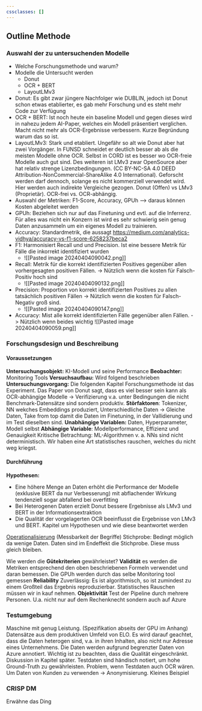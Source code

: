 ```yaml
---
cssclasses: []
---
```

## Outline Methode
### Auswahl der zu untersuchenden Modelle
- Welche Forschungsmethode und warum? 
- Modelle die Untersucht werden
	- Donut
	- OCR + BERT
	- LayoutLMv3 
- Donut: Es gibt zwar jüngere Nachfolger wie DUBLIN, jedoch ist Donut schon etwas etablierter, es gab mehr Forschung und es steht mehr Code zur Verfügung
- OCR + BERT: Ist noch heute ein baseline Modell und gegen dieses wird in nahezu jedem AI-Paper, welches ein Modell präsentiert verglichen. Macht nicht mehr als OCR-Ergebnisse verbessern. Kurze Begründung warum das so ist.
- LayoutLMv3: Stark und etabliert. Ungefähr so alt wie Donut aber hat zwei Vorgänger. In FUNSD schneidet er deutlich besser ab als die meisten Modelle ohne OCR. Selbst in CORD ist es besser wo OCR-freie Modelle auch gut sind. Des weiteren ist LMv3 zwar OpenSource aber hat relativ strenge Lizenzbedingungen. (CC BY-NC-SA 4.0 DEED Attribution-NonCommercial-ShareAlike 4.0 International). Geforscht werden darf dennoch, solange es nicht kommerziell verwendet wird. Hier werden auch indirekte Vergleiche gezogen. Donut (Offen) vs LMv3 (Proprietär). OCR-frei vs. OCR-abhängig.
- Auswahl der Metriken: F1-Score, Accuracy, GPUh --> daraus können Kosten abgeleitet werden
- GPUh: Beziehen sich nur auf das Finetuning und evtl. auf die Inferrenz. Für alles was nicht ein Konzern ist wird es sehr schwierig sein genug Daten anzusammeln um ein eigenes Modell zu trainieren. 
- Accuracy: Standardmetrik, die aussagt https://medium.com/analytics-vidhya/accuracy-vs-f1-score-6258237beca2
- F1: Harmonisiert Recall und und Precision. Ist eine bessere Metrik für Fälle die inkorrekt identifiziert wurden
	- ![[Pasted image 20240404090042.png]]
- Recall: Metrik für die korrekt identifizierten Positives gegenüber allen vorhergesagten positiven Fällen. -> Nützlich wenn die kosten für Falsch-Positiv hoch sind
	- ![[Pasted image 20240404090132.png]]
- Precision: Proportion von korrekt identifizierten Positives zu allen tatsächlich positiven Fällen -> Nützlich wenn die kosten für Falsch-Negativ groß sind. 
	- ![[Pasted image 20240404090147.png]]
- Accuracy: Mist alle korrekt identifizierten Fälle gegenüber allen Fällen. -> Nützlich wenn beides wichtig
	 ![[Pasted image 20240404090059.png]]

### Forschungsdesign und Beschreibung 
#### Voraussetzungen
**Untersuchungsobjekt:** KI-Modell und seine Performance
**Beobachter:** Monitoring Tools
**Versuchsaufbau:** Wird folgend beschrieben 
**Untersuchungsvorgang:** Die folgenden Kapitel
Forschungsmethode ist das Experiment. Das Paper von Donut sagt, dass es viel besser sein kann als OCR-abhängige Modelle -> Verifizierung v.a. unter Bedingungen die nicht Benchmark-Datensätze sind sondern produktiv.
**Störfaktoren**: Tokenizer, NN wekches Embeddings produziert, Unterschiedliche Daten -> Gleiche Daten, Take from top damit die Daten im Finetuning, in der Vallidierung und im Test dieselben sind.
**Unabhängige Variablen:** Daten, Hyperparameter, Modell selbst 
**Abhängige Variable**: Modellperformance, Effizienz und Genauigkeit
Kritische Betrachtung: ML-Algorithmen v. a. NNs sind nicht deterministisch. Wir haben eine Art statistisches rauschen, welches du nicht weg kriegst.

#### Durchführung
**Hypothesen:**
- Eine höhere Menge an Daten erhöht die Performance der Modelle (exklusive BERT da nur Verbesserung) mit abflachender Wirkung tendenziell sogar abfallend bei overfitting
- Bei Heterogenen Daten erzielt Donut bessere Ergebnisse als LMv3 und BERT in der Informationsextraktion
- Die Qualität der vorgelagerten OCR beeinflusst die Ergebnisse von LMv3 und BERT.
Kapitel um Hypothesen und wie diese beantwortet werden

[Operationalisierung](https://www.bachelorprint.de/methodik/operationalisierung/) (Messbarkeit der Begriffe)
Stichprobe: Bedingt möglich da wenige Daten. Daten sind im Endeffekt die Stichprobe. Diese muss gleich bleiben.

Wie werden die **Gütekriterien** gewährleistet?
**Validität** es werden die Metriken entsprechend den oben beschriebenen Formeln verwendet und daran bemessen. Die GPUh werden durch das selbe Monitoring tool gemessen
**Reliability** Zuverlässig: Es ist algorithmisch, so ist zumindest zu einem Großteil das Ergebnis reproduzierbar. Statistisches Rauschen müssen wir in kauf nehmen. 
**Objektivität** Test der Pipeline durch mehrere Personen. U.a. nicht nur auf dem Rechenknecht sondern auch auf Azure

### Testumgebung
Maschine mit genug Leistung. (Spezifikation abseits der GPU im Anhang) 
Datensätze aus dem produktiven Umfeld von ELO. Es wird darauf geachtet, dass die Daten heterogen sind, v.a. in ihren Inhalten, also nicht nur Adresse eines Unternehmens. Die Daten werden aufgrund begrenzter Daten von Azure annotiert. Wichtig ist zu beachten, dass die Qualität eingeschränkt. Diskussion in Kapitel später. Testdaten sind händisch notiert, um hohe Ground-Truth zu gewährleisten. Problem, wenn Testdaten auch OCR wären. Um Daten von Kunden zu verwenden -> Anonymisierung. Kleines Beispiel

### CRISP DM
Erwähne das Ding